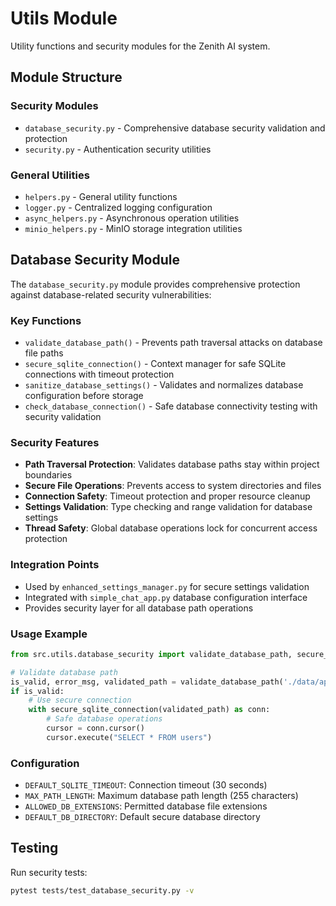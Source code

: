 # Utils Module

Utility functions and security modules for the Zenith AI system.

## Module Structure

### Security Modules
- `database_security.py` - Comprehensive database security validation and protection
- `security.py` - Authentication security utilities

### General Utilities  
- `helpers.py` - General utility functions
- `logger.py` - Centralized logging configuration
- `async_helpers.py` - Asynchronous operation utilities
- `minio_helpers.py` - MinIO storage integration utilities

## Database Security Module

The `database_security.py` module provides comprehensive protection against database-related security vulnerabilities:

### Key Functions
- `validate_database_path()` - Prevents path traversal attacks on database file paths
- `secure_sqlite_connection()` - Context manager for safe SQLite connections with timeout protection
- `sanitize_database_settings()` - Validates and normalizes database configuration before storage
- `check_database_connection()` - Safe database connectivity testing with security validation

### Security Features
- **Path Traversal Protection**: Validates database paths stay within project boundaries
- **Secure File Operations**: Prevents access to system directories and files
- **Connection Safety**: Timeout protection and proper resource cleanup
- **Settings Validation**: Type checking and range validation for database settings
- **Thread Safety**: Global database operations lock for concurrent access protection

### Integration Points
- Used by `enhanced_settings_manager.py` for secure settings validation
- Integrated with `simple_chat_app.py` database configuration interface
- Provides security layer for all database path operations

### Usage Example
```python
from src.utils.database_security import validate_database_path, secure_sqlite_connection

# Validate database path
is_valid, error_msg, validated_path = validate_database_path('./data/app.db')
if is_valid:
    # Use secure connection
    with secure_sqlite_connection(validated_path) as conn:
        # Safe database operations
        cursor = conn.cursor()
        cursor.execute("SELECT * FROM users")
```

### Configuration
- `DEFAULT_SQLITE_TIMEOUT`: Connection timeout (30 seconds)
- `MAX_PATH_LENGTH`: Maximum database path length (255 characters)
- `ALLOWED_DB_EXTENSIONS`: Permitted database file extensions
- `DEFAULT_DB_DIRECTORY`: Default secure database directory

## Testing

Run security tests:
```bash
pytest tests/test_database_security.py -v
```